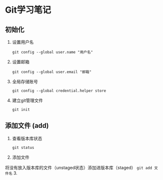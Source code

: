 # Git学习笔记

## 初始化 

1. 设置用户名

    `git config --global user.name "用户名"`

2. 设置邮箱

    `git config --global user.email "邮箱"`

3. 全局存储账号

    `git config --global credential.helper store`

4. 建立git管理文件

    `git init`

## 添加文件 (add)

1. 查看版本库状态

    `git status`

2. 添加文件

将没有放入版本库的文件（unstaged状态）添加进版本库（staged）
    `git add 文件名`
3. 
